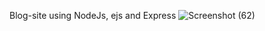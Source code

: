 Blog-site using NodeJs, ejs and Express
![Screenshot (62)](https://github.com/adarsh0987/Blog-site/assets/86641528/e9d7b5a8-16a1-4794-9e50-8e642125a58c)

